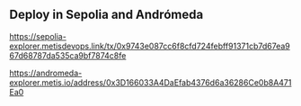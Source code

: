 ## Deploy in Sepolia and Andrómeda 

https://sepolia-explorer.metisdevops.link/tx/0x9743e087cc6f8cfd724febff91371cb7d67ea967d68787da535ca9bf7874c8fe


https://andromeda-explorer.metis.io/address/0x3D166033A4DaEfab4376d6a36286Ce0b8A471Ea0

